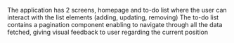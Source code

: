 The application has 2 screens, homepage and to-do list where the user can interact with the list elements (adding, updating, removing)
The to-do list contains a pagination component enabling to navigate through all the data fetched, giving visual feedback to user regarding the current position
